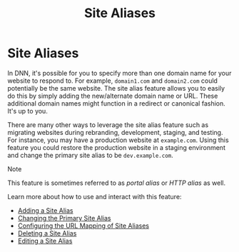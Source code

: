 ﻿---
uid: site-aliases
locale: en
title: Site Aliases
dnnversion: 09.02.00
related-topics: 
---

# Site Aliases  
In DNN, it's possible for you to specify more than one domain name for your website to respond to.  For example, `domain1.com` and `domain2.com` could potentially be the same website. The site alias feature allows you to easily do this by simply adding the new/alternate domain name or URL.  These additional domain names might function in a redirect or canonical fashion.  It's up to you.  

There are many other ways to leverage the site alias feature such as migrating websites during rebranding, development, staging, and testing.  For instance, you may have a production website at `example.com`. Using this feature you could restore the production website in a staging environment and change the primary site alias to be `dev.example.com`.   

> [!NOTE]  
> This feature is sometimes referred to as _portal alias_ or _HTTP alias_ as well.  

Learn more about how to use and interact with this feature:  

* [Adding a Site Alias](xref:add-site-alias)
* [Changing the Primary Site Alias](xref:change-primary-site-alias)
* [Configuring the URL Mapping of Site Aliases](xref:configure-url-mapping-site-aliases)
* [Deleting a Site Alias](xref:delete-site-alias)
* [Editing a Site Alias](xref:edit-site-alias)
